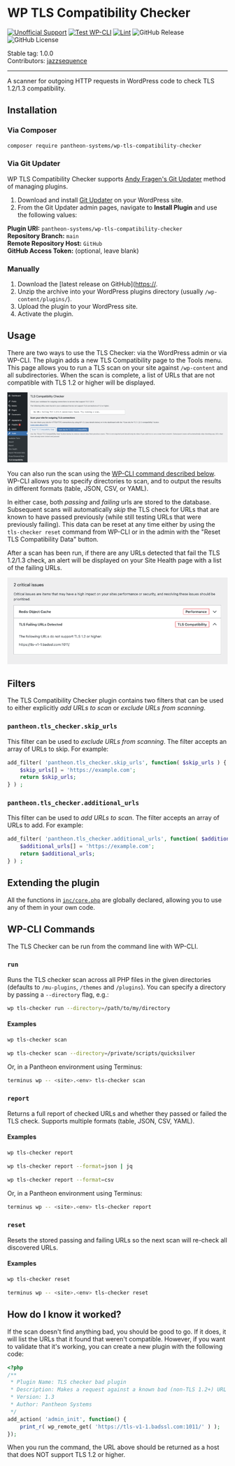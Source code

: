 # WP TLS Compatibility Checker

[![Unofficial Support](https://img.shields.io/badge/Pantheon-Unofficial_Support-yellow?logo=pantheon&color=FFDC28)](https://docs.pantheon.io/oss-support-levels#unofficial-support)
[![Test WP-CLI](https://github.com/pantheon-systems/wp-tls-compatibility-checker/actions/workflows/test-wpcli.yml/badge.svg)](https://github.com/pantheon-systems/wp-tls-compatibility-checker/actions/workflows/test-wpcli.yml)
[![Lint](https://github.com/pantheon-systems/wp-tls-compatibility-checker/actions/workflows/lint.yml/badge.svg)](https://github.com/pantheon-systems/wp-tls-compatibility-checker/actions/workflows/lint.yml)
![GitHub Release](https://img.shields.io/github/v/release/pantheon-systems/wp-tls-compatibility-checker)
![GitHub License](https://img.shields.io/github/license/pantheon-systems/wp-tls-compatibility-checker)

Stable tag: 1.0.0  
Contributors: [jazzsequence](https://github.com/jazzsequence)

---

A scanner for outgoing HTTP requests in WordPress code to check TLS 1.2/1.3 compatibility.

## Installation

### Via Composer

```bash
composer require pantheon-systems/wp-tls-compatibility-checker
```

### Via Git Updater

WP TLS Compatibility Checker supports [Andy Fragen's Git Updater](https://git-updater.com) method of managing plugins. 

1. Download and install [Git Updater](https://git-updater.com/git-updater/) on your WordPress site.
1. From the Git Updater admin pages, navigate to **Install Plugin** and use the following values:

**Plugin URI:** `pantheon-systems/wp-tls-compatibility-checker`  
**Repository Branch:** `main`  
**Remote Repository Host:** `GitHub`  
**GitHub Access Token:** (optional, leave blank)

### Manually

1. Download the [latest release on GitHub]([https://](https://github.com/pantheon-systems/wp-tls-compatibility-checker/releases).
1. Unzip the archive into your WordPress plugins directory (usually `/wp-content/plugins/`).
1. Upload the plugin to your WordPress site.
1. Activate the plugin.

## Usage

There are two ways to use the TLS Checker: via the WordPress admin or via WP-CLI. The plugin adds a new TLS Compatibility page to the Tools menu. This page allows you to run a TLS scan on your site against `/wp-content` and all subdirectories. When the scan is complete, a list of URLs that are not compatible with TLS 1.2 or higher will be displayed.

![WP TLS Compatibility Checker admin page](.github/wp-tls-compatibility-checker-admin.png)

You can also run the scan using the [WP-CLI command described below](#wp-cli-commands). WP-CLI allows you to specify directories to scan, and to output the results in different formats (table, JSON, CSV, or YAML).

In either case, both _passing_ and _failing_ urls are stored to the database. Subsequent scans will automatically _skip_ the TLS check for URLs that are known to have passed previously (while still testing URLs that were previously failing). This data can be reset at any time either by using the `tls-checker reset` command from WP-CLI or in the admin with the "Reset TLS Compatibility Data" button.

After a scan has been run, if there are any URLs detected that fail the TLS 1.2/1.3 check, an alert will be displayed on your Site Health page with a list of the failing URLs.

![Site Health reported issue](.github/wp-tls-compatibility-checker-site-health.png)

## Filters

The TLS Compatibility Checker plugin contains two filters that can be used to either explicitly _add URLs to scan_ or _exclude URLs from scanning_.

### `pantheon.tls_checker.skip_urls`

This filter can be used to _exclude URLs from scanning_. The filter accepts an array of URLs to skip. For example:

```php
add_filter( 'pantheon.tls_checker.skip_urls', function( $skip_urls ) {
	$skip_urls[] = 'https://example.com';
	return $skip_urls;
} ) ;
```

### `pantheon.tls_checker.additional_urls`

This filter can be used to _add URLs to scan_. The filter accepts an array of URLs to add. For example:

```php
add_filter( 'pantheon.tls_checker.additional_urls', function( $additional_urls ) {
	$additional_urls[] = 'https://example.com';
	return $additional_urls;
} ) ;
```

## Extending the plugin

All the functions in [`inc/core.php`](blob/main/inc/core.php) are globally declared, allowing you to use any of them in your own code.

## WP-CLI Commands

The TLS Checker can be run from the command line with WP-CLI.

### `run`

Runs the TLS checker scan across all PHP files in the given directories (defaults to `/mu-plugins`, `/themes` and `/plugins`). You can specify a directory by passing a `--directory` flag, e.g.:

```bash
wp tls-checker run --directory=/path/to/my/directory
```

#### Examples

```bash
wp tls-checker scan
```

```bash
wp tls-checker scan --directory=/private/scripts/quicksilver
```

Or, in a Pantheon environment using Terminus:

```bash
terminus wp -- <site>.<env> tls-checker scan
```

### `report`

Returns a full report of checked URLs and whether they passed or failed the TLS check. Supports multiple formats (table, JSON, CSV, YAML).

#### Examples

```bash
wp tls-checker report
```

```bash
wp tls-checker report --format=json | jq
```

```bash
wp tls-checker report --format=csv
```

Or, in a Pantheon environment using Terminus:

```bash
terminus wp -- <site>.<env> tls-checker report
```

### `reset`

Resets the stored passing and failing URLs so the next scan will re-check all discovered URLs.

#### Examples
```bash
wp tls-checker reset
```

```bash
terminus wp -- <site>.<env> tls-checker reset
```

## How do I know it worked?
If the scan doesn't find anything bad, you should be good to go. If it does, it will list the URLs that it found that weren't compatible. However, if you want to validate that it's working, you can create a new plugin with the following code:

```php
<?php
/**
 * Plugin Name: TLS checker bad plugin
 * Description: Makes a request against a known bad (non-TLS 1.2+) URL
 * Version: 1.3
 * Author: Pantheon Systems
 */
add_action( 'admin_init', function() {
	print_r( wp_remote_get( 'https://tls-v1-1.badssl.com:1011/' ) );
});
```

When you run the command, the URL above should be returned as a host that does NOT support TLS 1.2 or higher.
